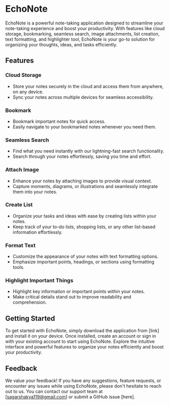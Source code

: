 # EchoNote

EchoNote is a powerful note-taking application designed to streamline your note-taking experience and boost your productivity. With features like cloud storage, bookmarking, seamless search, image attachments, list creation, text formatting, and highlighter tool, EchoNote is your go-to solution for organizing your thoughts, ideas, and tasks efficiently.

## Features

### Cloud Storage
- Store your notes securely in the cloud and access them from anywhere, on any device.
- Sync your notes across multiple devices for seamless accessibility.

### Bookmark
- Bookmark important notes for quick access.
- Easily navigate to your bookmarked notes whenever you need them.

### Seamless Search
- Find what you need instantly with our lightning-fast search functionality.
- Search through your notes effortlessly, saving you time and effort.

### Attach Image
- Enhance your notes by attaching images to provide visual context.
- Capture moments, diagrams, or illustrations and seamlessly integrate them into your notes.

### Create List
- Organize your tasks and ideas with ease by creating lists within your notes.
- Keep track of your to-do lists, shopping lists, or any other list-based information effortlessly.

### Format Text
- Customize the appearance of your notes with text formatting options.
- Emphasize important points, headings, or sections using formatting tools.

### Highlight Important Things
- Highlight key information or important points within your notes.
- Make critical details stand out to improve readability and comprehension.

## Getting Started

To get started with EchoNote, simply download the application from [link] and install it on your device. Once installed, create an account or sign in with your existing account to start using EchoNote. Explore the intuitive interface and powerful features to organize your notes efficiently and boost your productivity.

## Feedback

We value your feedback! If you have any suggestions, feature requests, or encounter any issues while using EchoNote, please don't hesitate to reach out to us. You can contact our support team at [sagarshakya119@gmail.com] or submit a GitHub issue [here].






